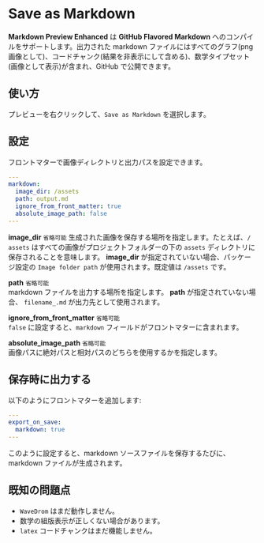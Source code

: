 # Save as Markdown

**Markdown Preview Enhanced** は **GitHub Flavored Markdown** へのコンパイルをサポートします。出力された markdown ファイルにはすべてのグラフ(png 画像として)、コードチャンク(結果を非表示にして含める)、数学タイプセット(画像として表示)が含まれ、GitHub で公開できます。

## 使い方

プレビューを右クリックして、`Save as Markdown` を選択します。

## 設定

フロントマターで画像ディレクトリと出力パスを設定できます。

```yaml
---
markdown:
  image_dir: /assets
  path: output.md
  ignore_from_front_matter: true
  absolute_image_path: false
---

```

**image_dir** `省略可能`
生成された画像を保存する場所を指定します。たとえば、`/ assets` はすべての画像がプロジェクトフォルダーの下の `assets` ディレクトリに保存されることを意味します。 **image_dir** が指定されていない場合、パッケージ設定の `Image folder path` が使用されます。既定値は `/assets` です。

**path** `省略可能`  
markdown ファイルを出力する場所を指定します。 **path** が指定されていない場合、 `filename_.md` が出力先として使用されます。

**ignore_from_front_matter** `省略可能`  
`false` に設定すると、`markdown` フィールドがフロントマターに含まれます。

**absolute_image_path** `省略可能`  
画像パスに絶対パスと相対パスのどちらを使用するかを指定します。

## 保存時に出力する

以下のようにフロントマターを追加します:

```yaml
---
export_on_save:
  markdown: true
---

```

このように設定すると、markdown ソースファイルを保存するたびに、markdown ファイルが生成されます。

## 既知の問題点

- `WaveDrom` はまだ動作しません。
- 数学の組版表示が正しくない場合があります。
- `latex` コードチャンクはまだ機能しません。
